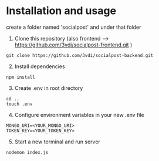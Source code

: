 # Installation and usage
create a folder named 'socialpost' and under that folder
1. Clone this repository (also frontend --> https://github.com/3vdi/socialpost-frontend.git )
```
git clone https://github.com/3vdi/socialpost-backend.git
```
2. Install dependencies
```
npm install
```
3. Create .env in root directory
```
cd ..
touch .env
```
4. Configure environment variables in your new .env file
```
MONGO_URI=<YOUR_MONGO_URI> 
TOKEN_KEY=<YOUR_TOKEN_KEY>
```
5. Start a new terminal and run server
```
nodemon index.js
```
